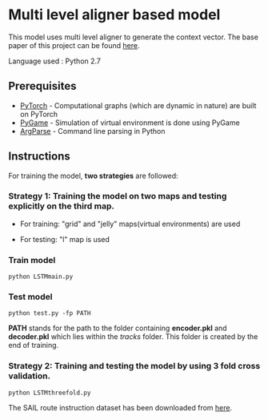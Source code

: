 # Multi level aligner based model

This model uses multi level aligner to generate the context vector. The base paper of this project can be found [here](http://www.aaai.org/ocs/index.php/AAAI/AAAI16/paper/download/12522/12021).

Language used : Python 2.7

## Prerequisites

* [PyTorch](https://pytorch.org/) - Computational graphs (which are dynamic in nature) are built on PyTorch
* [PyGame](https://www.pygame.org/wiki/GettingStarted) - Simulation of virtual environment is done using PyGame
* [ArgParse](https://docs.python.org/2/howto/argparse.html) - Command line parsing in Python

## Instructions

For training the model, **two strategies** are followed:

### Strategy 1: Training the model on two maps and testing explicitly on the third map.

* For training: "grid" and "jelly" maps(virtual environments) are used

* For testing: "l" map is used 

### Train model
```
python LSTMmain.py 
```

### Test model

```
python test.py -fp PATH
```
**PATH** stands for the path to the folder containing **encoder.pkl** and **decoder.pkl** which lies within the _tracks_ folder. This folder is created by the end of training.

### Strategy 2: Training and testing the model by using 3 fold cross validation.
```
python LSTMthreefold.py
```

The SAIL route instruction dataset has been downloaded from [here](http://www.cs.utexas.edu/users/ml/clamp/navigation/).
